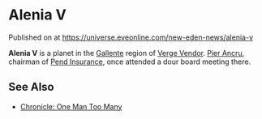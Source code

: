 # Alenia V
Published on  at https://universe.eveonline.com/new-eden-news/alenia-v

**Alenia V** is a planet in the [Gallente](4bufc5OaK80rlo20Pez6gK) region of [Verge Vendor](verge-vendor). [Pier Ancru](2fdZpSsjWYSud97xTSA3k), chairman of [Pend Insurance](3MEqbUgJsCwlfehyXJFrFN), once attended a dour board meeting there.

See Also
--------
-   [Chronicle: One Man Too Many](1EoswLx2Cj8ztUuwV1WIFT)

